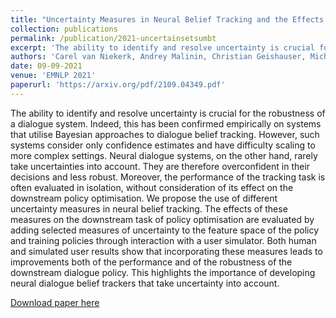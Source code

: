 ```yaml
---
title: "Uncertainty Measures in Neural Belief Tracking and the Effects on Dialogue Policy Performance"
collection: publications
permalink: /publication/2021-uncertainsetsumbt
excerpt: 'The ability to identify and resolve uncertainty is crucial for the robustness of a dialogue system. Indeed, this has been confirmed empirically on systems that utilise Bayesian approaches to dialogue belief tracking.  However, such systems consider only confidence estimates and have difficulty scaling to more complex settings.  Neural dialogue systems, on the other hand, rarely take uncertainties into account. They are therefore overconfident in their decisions and less robust.  Moreover, the performance of the tracking task is often evaluated in isolation, without consideration of its effect on the downstream policy optimisation.  We propose the use of different uncertainty measures in neural belief tracking.  The effects of these measures on the downstream task of policy optimisation are evaluated by adding selected measures of uncertainty to the feature space of the policy and training policies through interaction with a user simulator. Both human and simulated user results show that incorporating these measures leads to improvements both of the performance and of the robustness of the downstream dialogue policy. This highlights the importance of developing neural dialogue belief trackers that take uncertainty into account.'
authors: 'Carel van Niekerk, Andrey Malinin, Christian Geishauser, Michael Heck, Hsien-chin Lin, Nurul Lubis, Shutong Feng and Milica Gašić'
date: 09-09-2021
venue: 'EMNLP 2021'
paperurl: 'https://arxiv.org/pdf/2109.04349.pdf'
---
```

The ability to identify and resolve uncertainty is crucial for the robustness of a dialogue system. Indeed, this has been confirmed empirically on systems that utilise Bayesian approaches to dialogue belief tracking.  However, such systems consider only confidence estimates and have difficulty scaling to more complex settings.  Neural dialogue systems, on the other hand, rarely take uncertainties into account. They are therefore overconfident in their decisions and less robust.  Moreover, the performance of the tracking task is often evaluated in isolation, without consideration of its effect on the downstream policy optimisation.  We propose the use of different uncertainty measures in neural belief tracking.  The effects of these measures on the downstream task of policy optimisation are evaluated by adding selected measures of uncertainty to the feature space of the policy and training policies through interaction with a user simulator. Both human and simulated user results show that incorporating these measures leads to improvements both of the performance and of the robustness of the downstream dialogue policy. This highlights the importance of developing neural dialogue belief trackers that take uncertainty into account.

[Download paper here](https://arxiv.org/pdf/2109.04349.pdf)
